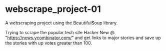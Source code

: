 # webscrape_project-01

A webscraping project using the BeautifulSoup library.

Trying to scrape the popular tech site Hacker New @ "https://news.ycombinator.com/" and get links to major stories and save up the stories with up votes greater than 100.
